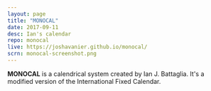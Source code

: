 ```yaml
---
layout: page
title: "MONOCAL"
date: 2017-09-11
desc: Ian's calendar
repo: monocal
live: https://joshavanier.github.io/monocal/
scrn: monocal-screenshot.png
---
```


<p class="lhd"><b class="mon">MONOCAL</b> is a calendrical system created by Ian J. Battaglia. It's a modified version of the International Fixed Calendar.</p>
